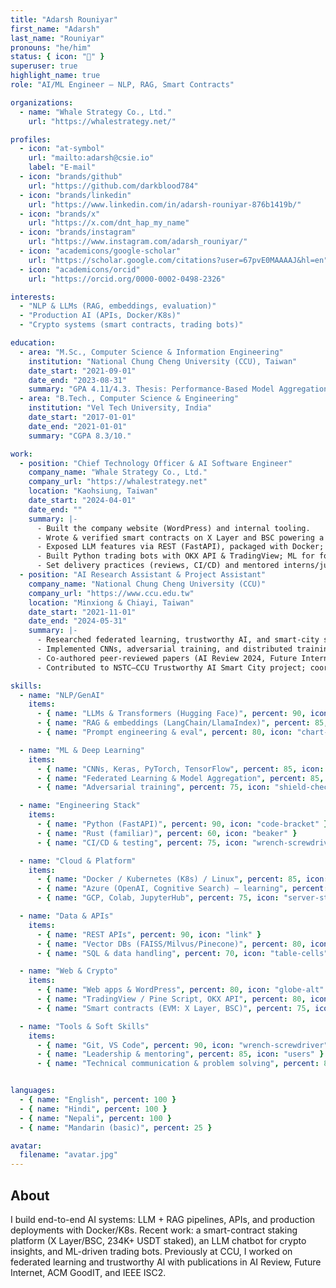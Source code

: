 ```yaml
---
title: "Adarsh Rouniyar"
first_name: "Adarsh"
last_name: "Rouniyar"
pronouns: "he/him"
status: { icon: "🚀" }
superuser: true
highlight_name: true
role: "AI/ML Engineer — NLP, RAG, Smart Contracts"

organizations:
  - name: "Whale Strategy Co., Ltd."
    url: "https://whalestrategy.net/"

profiles:
  - icon: "at-symbol"
    url: "mailto:adarsh@csie.io"
    label: "E-mail"
  - icon: "brands/github"
    url: "https://github.com/darkblood784"
  - icon: "brands/linkedin"
    url: "https://www.linkedin.com/in/adarsh-rouniyar-876b1419b/"
  - icon: "brands/x"
    url: "https://x.com/dnt_hap_my_name"
  - icon: "brands/instagram"
    url: "https://www.instagram.com/adarsh_rouniyar/"
  - icon: "academicons/google-scholar"
    url: "https://scholar.google.com/citations?user=67pvE0MAAAAJ&hl=en"
  - icon: "academicons/orcid"
    url: "https://orcid.org/0000-0002-0498-2326"

interests:
  - "NLP & LLMs (RAG, embeddings, evaluation)"
  - "Production AI (APIs, Docker/K8s)"
  - "Crypto systems (smart contracts, trading bots)"

education:
  - area: "M.Sc., Computer Science & Information Engineering"
    institution: "National Chung Cheng University (CCU), Taiwan"
    date_start: "2021-09-01"
    date_end: "2023-08-31"
    summary: "GPA 4.11/4.3. Thesis: Performance-Based Model Aggregation in Federated Learning for Image-Based AQI Classification."
  - area: "B.Tech., Computer Science & Engineering"
    institution: "Vel Tech University, India"
    date_start: "2017-01-01"
    date_end: "2021-01-01"
    summary: "CGPA 8.3/10."

work:
  - position: "Chief Technology Officer & AI Software Engineer"
    company_name: "Whale Strategy Co., Ltd."
    company_url: "https://whalestrategy.net"
    location: "Kaohsiung, Taiwan"
    date_start: "2024-04-01"
    date_end: ""
    summary: |-
      - Built the company website (WordPress) and internal tooling.
      - Wrote & verified smart contracts on X Layer and BSC powering a staking platform (234K+ USDT staked).
      - Exposed LLM features via REST (FastAPI), packaged with Docker; implemented RAG pipelines (embeddings, vector store, prompt orchestration).
      - Built Python trading bots with OKX API & TradingView; ML for forecasting & anomaly detection.
      - Set delivery practices (reviews, CI/CD) and mentored interns/juniors.
  - position: "AI Research Assistant & Project Assistant"
    company_name: "National Chung Cheng University (CCU)"
    company_url: "https://www.ccu.edu.tw"
    location: "Minxiong & Chiayi, Taiwan"
    date_start: "2021-11-01"
    date_end: "2024-05-31"
    summary: |-
      - Researched federated learning, trustworthy AI, and smart-city systems.
      - Implemented CNNs, adversarial training, and distributed training (TensorFlow, PyTorch).
      - Co-authored peer-reviewed papers (AI Review 2024, Future Internet 2023, ACM GoodIT 2023, IEEE ISC2 2022).
      - Contributed to NSTC–CCU Trustworthy AI Smart City project; coordinated with partners in India & Taiwan.

skills:
  - name: "NLP/GenAI"
    items:
      - { name: "LLMs & Transformers (Hugging Face)", percent: 90, icon: "academic-cap" }
      - { name: "RAG & embeddings (LangChain/LlamaIndex)", percent: 85, icon: "magnifying-glass" }
      - { name: "Prompt engineering & eval", percent: 80, icon: "chart-bar" }

  - name: "ML & Deep Learning"
    items:
      - { name: "CNNs, Keras, PyTorch, TensorFlow", percent: 85, icon: "cube-transparent" }
      - { name: "Federated Learning & Model Aggregation", percent: 85, icon: "arrows-right-left" }
      - { name: "Adversarial training", percent: 75, icon: "shield-check" }

  - name: "Engineering Stack"
    items:
      - { name: "Python (FastAPI)", percent: 90, icon: "code-bracket" }
      - { name: "Rust (familiar)", percent: 60, icon: "beaker" }
      - { name: "CI/CD & testing", percent: 75, icon: "wrench-screwdriver" }

  - name: "Cloud & Platform"
    items:
      - { name: "Docker / Kubernetes (K8s) / Linux", percent: 85, icon: "squares-2x2" }
      - { name: "Azure (OpenAI, Cognitive Search) — learning", percent: 70, icon: "cloud" }
      - { name: "GCP, Colab, JupyterHub", percent: 75, icon: "server-stack" }

  - name: "Data & APIs"
    items:
      - { name: "REST APIs", percent: 90, icon: "link" }
      - { name: "Vector DBs (FAISS/Milvus/Pinecone)", percent: 80, icon: "database" }
      - { name: "SQL & data handling", percent: 70, icon: "table-cells" }

  - name: "Web & Crypto"
    items:
      - { name: "Web apps & WordPress", percent: 80, icon: "globe-alt" }
      - { name: "TradingView / Pine Script, OKX API", percent: 80, icon: "chart-bar" }
      - { name: "Smart contracts (EVM: X Layer, BSC)", percent: 75, icon: "lock-closed" }

  - name: "Tools & Soft Skills"
    items:
      - { name: "Git, VS Code", percent: 90, icon: "wrench-screwdriver" }
      - { name: "Leadership & mentoring", percent: 85, icon: "users" }
      - { name: "Technical communication & problem solving", percent: 85, icon: "chat-bubble-left-right" }


languages:
  - { name: "English", percent: 100 }
  - { name: "Hindi", percent: 100 }
  - { name: "Nepali", percent: 100 }
  - { name: "Mandarin (basic)", percent: 25 }

avatar:
  filename: "avatar.jpg"
---
```


## About

I build end-to-end AI systems: LLM + RAG pipelines, APIs, and production deployments with Docker/K8s. Recent work: a smart-contract staking platform (X Layer/BSC, 234K+ USDT staked), an LLM chatbot for crypto insights, and ML-driven trading bots. Previously at CCU, I worked on federated learning and trustworthy AI with publications in AI Review, Future Internet, ACM GoodIT, and IEEE ISC2.
